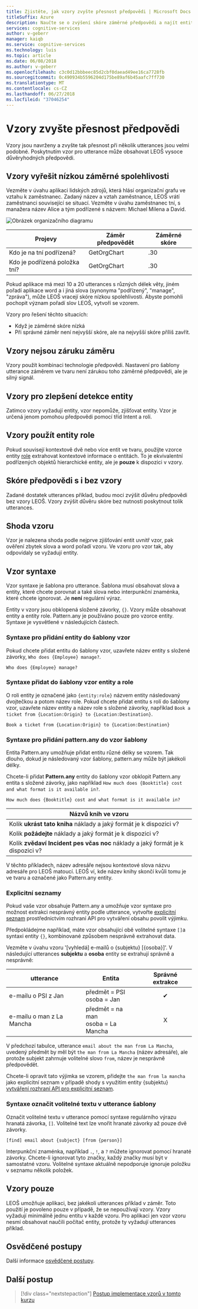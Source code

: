 ```yaml
---
title: Zjistěte, jak vzory zvyšte přesnost předpovědi | Microsoft Docs
titleSuffix: Azure
description: Naučte se o zvýšení skóre záměrné předpovědi a najít entity vzory návrhu.
services: cognitive-services
author: v-geberr
manager: kaiqb
ms.service: cognitive-services
ms.technology: luis
ms.topic: article
ms.date: 06/08/2018
ms.author: v-geberr
ms.openlocfilehash: c3c0d12bbbeec85d2cbf0daead49ee16ca7728fb
ms.sourcegitcommit: 0c490934b5596204d175be89af6b45aafc7ff730
ms.translationtype: MT
ms.contentlocale: cs-CZ
ms.lasthandoff: 06/27/2018
ms.locfileid: "37046254"
---
```

# <a name="patterns-improve-prediction-accuracy"></a>Vzory zvyšte přesnost předpovědi
Vzory jsou navrženy a zvyšte tak přesnost při několik utterances jsou velmi podobné. Poskytnutím vzor pro utterance může obsahovat LEOŠ vysoce důvěryhodných předpovědi. 

## <a name="patterns-solve-low-intent-confidence"></a>Vzory vyřešit nízkou záměrné spolehlivosti
Vezměte v úvahu aplikaci lidských zdrojů, která hlásí organizační grafu ve vztahu k zaměstnanec. Zadaný název a vztah zaměstnance, LEOŠ vrátí zaměstnanci související se situací. Vezměte v úvahu zaměstnanec tní, s manažera název Alice a tým podřízené s názvem: Michael Milena a David.

![Obrázek organizačního diagramu](./media/luis-concept-patterns/org-chart.png)

|Projevy|Záměr předpovědět|Záměrné skóre|
|--|--|--|
|Kdo je na tní podřízená?|GetOrgChart|.30|
|Kdo je podřízená položka tní?|GetOrgChart|.30|

Pokud aplikace má mezi 10 a 20 utterances s různých délek věty, jiném pořadí aplikace word a i jiná slova (synonyma "podřízený", "manage", "zpráva"), může LEOŠ vracejí skóre nízkou spolehlivosti. Abyste pomohli pochopit význam pořadí slov LEOŠ, vytvoří se vzorem. 

Vzory pro řešení těchto situacích: 

* Když je záměrné skóre nízká
* Při správné záměr není nejvyšší skóre, ale na nejvyšší skóre příliš zavřít. 

## <a name="patterns-are-not-a-guarantee-of-intent"></a>Vzory nejsou záruku záměru
Vzory použít kombinaci technologie předpovědi. Nastavení pro šablony utterance záměrem ve tvaru není zárukou toho záměrné předpovědi, ale je silný signál. 

## <a name="patterns-do-not-improve-entity-detection"></a>Vzory pro zlepšení detekce entity
Zatímco vzory vyžadují entity, vzor nepomůže, zjišťovat entity. Vzor je určená jenom pomohou předpovědi pomocí tříd Intent a rolí.  

## <a name="patterns-use-entity-roles"></a>Vzory použít entity role
Pokud souvisejí kontextově dvě nebo více entit ve tvaru, použijte vzorce entity [role](luis-concept-roles.md) extrahovat kontextové informace o entitách. To je ekvivalentní podřízených objektů hierarchické entity, ale je **pouze** k dispozici v vzory. 

## <a name="prediction-scores-with-and-without-patterns"></a>Skóre předpovědi s i bez vzory
Zadané dostatek utterances příklad, budou moci zvýšit důvěru předpovědi bez vzory LEOŠ. Vzory zvýšit důvěru skóre bez nutnosti poskytnout tolik utterances.  

## <a name="pattern-matching"></a>Shoda vzoru
Vzor je nalezena shoda podle nejprve zjišťování entit uvnitř vzor, pak ověření zbytek slova a word pořadí vzoru. Ve vzoru pro vzor tak, aby odpovídaly se vyžadují entity. 

## <a name="pattern-syntax"></a>Vzor syntaxe
Vzor syntaxe je šablona pro utterance. Šablona musí obsahovat slova a entity, které chcete porovnat a také slova nebo interpunkční znaménka, které chcete ignorovat. Je **není** regulární výraz. 

Entity v vzory jsou obklopená složené závorky, `{}`. Vzory může obsahovat entity a entity role. Pattern.any je používáno pouze pro vzorce entity. Syntaxe je vysvětlené v následujících částech.

### <a name="syntax-to-add-an-entity-to-a-pattern-template"></a>Syntaxe pro přidání entity do šablony vzor
Pokud chcete přidat entitu do šablony vzor, uzavřete název entity s složené závorky, `Who does {Employee} manage?`. 

```
Who does {Employee} manage?
```

### <a name="syntax-to-add-an-entity-and-role-to-a-pattern-template"></a>Syntaxe přidat do šablony vzor entity a role
O roli entity je označené jako `{entity:role}` názvem entity následovaný dvojtečkou a potom název role. Pokud chcete přidat entitu s rolí do šablony vzor, uzavřete název entity a název role s složené závorky, například `Book a ticket from {Location:Origin} to {Location:Destination}`. 

```
Book a ticket from {Location:Origin} to {Location:Destination}
```

### <a name="syntax-to-add-a-patternany-to-pattern-template"></a>Syntaxe pro přidání pattern.any do vzor šablony
Entita Pattern.any umožňuje přidat entitu různé délky se vzorem. Tak dlouho, dokud je následovaný vzor šablony, pattern.any může být jakékoli délky. 

Chcete-li přidat **Pattern.any** entity do šablony vzor obklopit Pattern.any entita s složené závorky, jako například `How much does {Booktitle} cost and what format is it available in?`.  

```
How much does {Booktitle} cost and what format is it available in?
```

|Názvů knih ve vzoru|
|--|
|Kolik **ukrást tato kniha** náklady a jaký formát je k dispozici v?|
|Kolik **požádejte** náklady a jaký formát je k dispozici v?|
|Kolik **zvědaví Incident pes včas noc** náklady a jaký formát je k dispozici v?| 

V těchto příkladech, název adresáře nejsou kontextové slova názvu adresáře pro LEOŠ matoucí. LEOŠ ví, kde název knihy skončí kvůli tomu je ve tvaru a označené jako Pattern.any entity.

### <a name="explicit-lists"></a>Explicitní seznamy
Pokud vaše vzor obsahuje Pattern.any a umožňuje vzor syntaxe pro možnost extrakci nesprávný entity podle utterance, vytvořte [explicitní seznam](https://aka.ms/ExplicitList) prostřednictvím rozhraní API pro vytváření obsahu povolit výjimku. 

Předpokládejme například, máte vzor obsahující obě volitelné syntaxe `[]`a syntaxi entity `{}`, kombinované způsobem nesprávně extrahovat data.

Vezměte v úvahu vzoru '[vyhledá] e-mailů o {subjektu} [{osoba}]'. V následující utterances **subjektu** a **osoba** entity se extrahují správně a nesprávně:

|utterance|Entita|Správné extrakce|
|--|--|:--:|
|e-mailu o PSI z Jan|předmět = PSI<br>osoba = Jan|✔|
|e-mailu o man z La Mancha|předmět = na man<br>osoba = La Mancha|X|

V předchozí tabulce, utterance `email about the man from La Mancha`, uvedený předmět by měl být `the man from La Mancha` (název adresáře), ale protože subjekt zahrnuje volitelné slovo `from`, název je nesprávně předpovědět. 

Chcete-li opravit tato výjimka se vzorem, přidejte `the man from la mancha` jako explicitní seznam v případě shody s využitím entity {subjektu} [vytváření rozhraní API pro explicitní seznam](https://aka.ms/ExplicitList).

### <a name="syntax-to-mark-optional-text-in-a-template-utterance"></a>Syntaxe označit volitelné textu v utterance šablony
Označit volitelné textu v utterance pomocí syntaxe regulárního výrazu hranatá závorka, `[]`. Volitelné text lze vnořit hranaté závorky až pouze dvě závorky.

```
[find] email about {subject} [from {person}]
```

Interpunkční znaménka, například `.`, `!`, a `?` můžete ignorovat pomocí hranaté závorky. Chcete-li ignorovat tyto značky, každý značky musí být v samostatné vzoru. Volitelné syntaxe aktuálně nepodporuje ignoruje položku v seznamu několik položek.

## <a name="patterns-only"></a>Vzory pouze
LEOŠ umožňuje aplikaci, bez jakékoli utterances příklad v záměr. Toto použití je povoleno pouze v případě, že se nepoužívají vzory. Vzory vyžadují minimálně jednu entitu v každé vzoru. Pro aplikaci jen vzor vzoru nesmí obsahovat naučili počítač entity, protože ty vyžadují utterances příklad. 

## <a name="best-practices"></a>Osvědčené postupy
Další informace [osvědčené postupy](luis-concept-best-practices.md).

## <a name="next-steps"></a>Další postup

> [!div class="nextstepaction"]
> [Postup implementace vzorů v tomto kurzu](luis-tutorial-pattern.md)

[LUIS]: https://docs.microsoft.com/azure/cognitive-services/luis/luis-reference-regions
